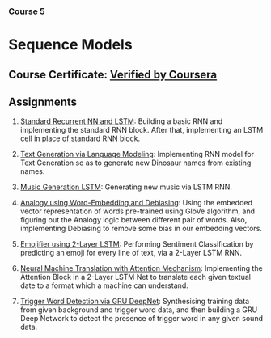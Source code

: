 ### Course 5
# Sequence Models

## Course Certificate: [Verified by Coursera](https://www.coursera.org/account/accomplishments/certificate/JMW7RA9FZ255)

## Assignments
1. [Standard Recurrent NN and LSTM](https://github.com/sadanand1120/Deep-Learning-Specialization/blob/master/(Course-5)%20Sequence%20Models/Standard%20Recurrent%20NN%20and%20LSTM/Building_a_Recurrent_Neural_Network_Step_by_Step_v3b.ipynb): Building a basic RNN and implementing the standard RNN block. After that, implementing an LSTM cell in place of standard RNN block.

2. [Text Generation via Language Modeling](https://github.com/sadanand1120/Deep-Learning-Specialization/blob/master/(Course-5)%20Sequence%20Models/Text%20Generation%20via%20Language%20Modeling/Dinosaurus_Island_Character_level_language_model_final_v3b.ipynb): Implementing RNN model for Text Generation so as to generate new Dinosaur names from existing names.

3. [Music Generation LSTM](https://github.com/sadanand1120/Deep-Learning-Specialization/blob/master/(Course-5)%20Sequence%20Models/Music%20Generation%20LSTM/Improvise_a_Jazz_Solo_with_an_LSTM_Network_v3a.ipynb): Generating new music via LSTM RNN.

4. [Analogy using Word-Embedding and Debiasing](https://github.com/sadanand1120/Deep-Learning-Specialization/blob/master/(Course-5)%20Sequence%20Models/Analogy%20using%20Word-Embedding%20and%20Debiasing/Operations_on_word_vectors_v2a.ipynb): Using the embedded vector representation of words pre-trained using GloVe algorithm, and figuring out the Analogy logic between different pair of words. Also, implementing Debiasing to remove some bias in our embedding vectors.

5. [Emojifier using 2-Layer LSTM](https://github.com/sadanand1120/Deep-Learning-Specialization/blob/master/(Course-5)%20Sequence%20Models/Emojifier%20using%202-Layer%20LSTM/Emojify_v2a.ipynb): Performing Sentiment Classification by predicting an emoji for every line of text, via a 2-Layer LSTM RNN.

6. [Neural Machine Translation with Attention Mechanism](https://github.com/sadanand1120/Deep-Learning-Specialization/blob/master/(Course-5)%20Sequence%20Models/Neural%20Machine%20Translation%20with%20Attention%20Mechanism/Neural_machine_translation_with_attention_v4a.ipynb): Implementing the Attention Block in a 2-Layer LSTM Net to translate each given textual date to a format which a machine can understand.

7. [Trigger Word Detection via GRU DeepNet](https://github.com/sadanand1120/Deep-Learning-Specialization/blob/master/(Course-5)%20Sequence%20Models/Trigger%20Word%20Detection%20via%20GRU%20DeepNet/Trigger_word_detection_v1a.ipynb): Synthesising training data from given background and trigger word data, and then building a GRU Deep Network to detect the presence of trigger word in any given sound data.
